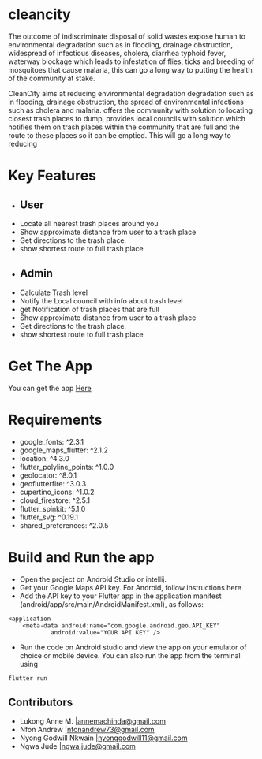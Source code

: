# cleancity

The outcome of indiscriminate disposal of solid wastes expose human to environmental
degradation such as in flooding, drainage obstruction, widespread of infectious diseases,
cholera, diarrhea typhoid fever, waterway blockage which leads to infestation of flies, ticks and
breeding of mosquitoes that cause malaria, this can go a long way to putting the health of the
community at stake.

CleanCity aims at reducing environmental degradation degradation such as in flooding,
drainage obstruction, the spread of environmental infections such as cholera and malaria. offers
the community with solution to locating closest trash places to dump, provides local councils
with solution which notifies them on trash places within the community that are full and the
route to these places so it can be emptied. This will go a long way to reducing

# Key Features
- ## User
- Locate all nearest trash places around you
- Show approximate distance from user to a trash place
- Get directions to the trash place.
- show shortest route to full trash place
- ## Admin
- Calculate Trash level
- Notify the Local council with info about trash level
- get Notification of trash places that are full
- Show approximate distance from user to a trash place
- Get directions to the trash place.
- show shortest route to full trash place

# Get The App
You can get the app <a href="#">Here</a>

# Requirements
- google_fonts: ^2.3.1
- google_maps_flutter: ^2.1.2
- location: ^4.3.0
- flutter_polyline_points: ^1.0.0
- geolocator: ^8.0.1
- geoflutterfire: ^3.0.3
- cupertino_icons: ^1.0.2
- cloud_firestore: ^2.5.1
- flutter_spinkit: ^5.1.0
- flutter_svg: ^0.19.1
- shared_preferences: ^2.0.5

# Build and Run the app

- Open the project on Android Studio or intellij.
- Get your Google Maps API key. For Android, follow instructions here
- Add the API key to your Flutter app in the application manifest (android/app/src/main/AndroidManifest.xml), as follows:
```
<application
    <meta-data android:name="com.google.android.geo.API_KEY"
            android:value="YOUR API KEY" />

```
- Run the code on Android studio and view the app on your emulator of choice or mobile device. You can also run the app from the terminal using  
```
flutter run 
```

## Contributors
- Lukong Anne M.        |<annemachinda@gmail.com>
- Nfon Andrew           |<nfonandrew73@gmail.com> 
- Nyong Godwill Nkwain  |<nyonggodwill11@gmail.com>
- Ngwa Jude             |<ngwa.jude@gmail.com>